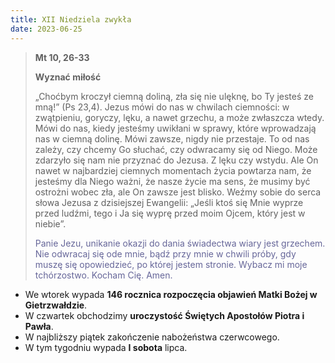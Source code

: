 ```yaml
---
title: XII Niedziela zwykła
date: 2023-06-25
---
```


> **Mt 10, 26-33**
>
> **Wyznać miłość**
>
> „Choćbym kroczył ciemną doliną, zła się nie ulęknę, bo Ty jesteś ze mną!” (Ps 23,4). Jezus mówi do nas w chwilach ciemności: w zwątpieniu, goryczy, lęku, a nawet grzechu, a może zwłaszcza wtedy. Mówi do nas, kiedy jesteśmy uwikłani w sprawy, które wprowadzają nas w ciemną dolinę. Mówi zawsze, nigdy nie przestaje. To od nas zależy, czy chcemy Go słuchać, czy odwracamy się od Niego. Może zdarzyło się nam nie przyznać do Jezusa. Z lęku czy wstydu. Ale On nawet w najbardziej ciemnych momentach życia powtarza nam, że jesteśmy dla Niego ważni, że nasze życie ma sens, że musimy być ostrożni wobec zła, ale On zawsze jest blisko. Weźmy sobie do serca słowa Jezusa z dzisiejszej Ewangelii: „Jeśli ktoś się Mnie wyprze przed ludźmi, tego i Ja się wyprę przed moim Ojcem, który jest w niebie”.
>
> <span style="color: #666699;">Panie Jezu, unikanie okazji do dania świadectwa wiary jest grzechem. Nie odwracaj się ode mnie, bądź przy mnie w chwili próby, gdy muszę się opowiedzieć, po której jestem stronie. Wybacz mi moje tchórzostwo. Kocham Cię. Amen.
> &nbsp;

- We wtorek wypada **146 rocznica rozpoczęcia objawień Matki Bożej w Gietrzwałdzie**.
- W czwartek obchodzimy **uroczystość Świętych Apostołów Piotra i Pawła**.
- W najbliższy piątek zakończenie nabożeństwa czerwcowego.
- W tym tygodniu wypada **I sobota** lipca.

